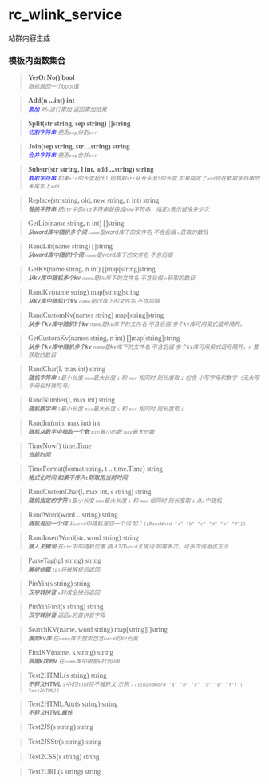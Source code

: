 # rc_wlink_service
站群内容生成

### 模板内函数集合

> <span style="font-family: serif;"><b>YesOrNo() bool</b></span><br/>
> <i style="color:gray; font-size: 80%">随机返回一个bool值</i>

> <span style="font-family: serif;"><b>Add(n ...int) int</b></span><br/>
> <i style="color:gray; font-size: 80%"><span style="color:blue">累加</span> 对`n`进行累加 返回累加结果</i>

> <span style="font-family: serif;"><b>Split(str string, sep string) []string</b></span><br/>
> <i style="color:gray; font-size: 80%"><span style="color:blue">切割字符串</span> 使用`sep`分割`str`</i>

> <span style="font-family: serif;"><b>Join(sep string, str ...string) string</b></span><br/>
> <i style="color:gray; font-size: 80%"><span style="color:blue">合并字符串</span> 使用`sep`合并`str`</i>

> <span style="font-family: serif;"><b>Substr(str string, l int, add ...string) string</b></span><br/>
> <i style="color:gray; font-size: 80%"><span style="color:blue">截取字符串</span> 如果`str`的长度超出`l` 则截取`str`从开头至`l`的长度 如果指定了`add`则在截取字符串的未尾加上`add`</i>

> <span style="font-family: serif;">Replace(str string, old, new string, n int) string</span><br/>
> <i style="color:gray; font-size: 80%"><b>替换字符串</b> 把`str`中的`old`字符串替换成`new`字符串，指定`n`表示替换多少次</i>

> <span style="font-family: serif;">GetLib(name string, n int) []string</span><br/>
> <i style="color:gray; font-size: 80%"><b>从word库中随机多个词</b> `name`是word库下的文件名 不含后缀 `n`获取的数目</i>

> <span style="font-family: serif;">RandLib(name string) []string</span><br/>
> <i style="color:gray; font-size: 80%"><b>从word库中随机1个词</b> `name`是word库下的文件名 不含后缀</i>

> <span style="font-family: serif;">GetKv(name string, n int) []map[string]string</span><br/>
> <i style="color:gray; font-size: 80%"><b>从kv库中随机多个kv</b> `name`是kv库下的文件名 不含后缀 `n`获取的数目</i>

> <span style="font-family: serif;">RandKv(name string) map[string]string</span><br/>
> <i style="color:gray; font-size: 80%"><b>从kv库中随机1个kv</b> `name`是kv库下的文件名 不含后缀</i>

> <span style="font-family: serif;">RandCustomKv(names string) map[string]string</span><br/>
> <i style="color:gray; font-size: 80%"><b>从多个kv库中随机1个kv</b> `name`是kv库下的文件名 不含后缀 多个kv库可用英式逗号隔开。</i>

> <span style="font-family: serif;">GetCustomKv(names string, n int) []map[string]string</span><br/>
> <i style="color:gray; font-size: 80%"><b>从多个kv库中随机多个kv</b> `name`是kv库下的文件名 不含后缀 多个kv库可用英式逗号隔开。`n` 要获取的数目</i>

> <span style="font-family: serif;">RandChar(l, max int) string</span><br/>
> <i style="color:gray; font-size: 80%"><b>随机字符串</b> `l`最小长度 `max`最大长度 `i` 和 `max` 相同时 则长度取 `i` 包含 小写字母和数字（无大写字母和特殊符号）</i>

> <span style="font-family: serif;">RandNumber(l, max int) string</span><br/>
> <i style="color:gray; font-size: 80%"><b>随机数字串</b> `l`最小长度 `max`最大长度 `i` 和 `max` 相同时 则长度取 `i`</i>

> <span style="font-family: serif;">RandInt(min, max int) int</span><br/>
> <i style="color:gray; font-size: 80%"><b>随机从数字中抽取一个数</b> `min`最小的数 `max`最大的数</i>

> <span style="font-family: serif;">TimeNow() time.Time</span><br/>
> <i style="color:gray; font-size: 80%"><b>当前时间</b></i>

> <span style="font-family: serif;">TimeFormat(format string, t ...time.Time) string</span><br/>
> <i style="color:gray; font-size: 80%"><b>格式化时间 如果不传入`t`则取用当前时间</b></i>

> <span style="font-family: serif;">RandCustomChar(l, max int, s string) string</span><br/>
> <i style="color:gray; font-size: 80%"><b>随机指定的字符</b> `l`最小长度 `max`最大长度 `i` 和 `max` 相同时 则长度取 `i` 从`s`中随机</i>

> <span style="font-family: serif;">RandWord(word ...string) string</span><br/>
> <i style="color:gray; font-size: 80%"><b>随机返回一个词</b> 从`word`中随机返回一个词 如：`{{RandWord "a" "b" "c" "d" "e" "f"}}`</i>

> <span style="font-family: serif;">RandInsertWord(str, word string) string</span><br/>
> <i style="color:gray; font-size: 80%"><b>插入关键词</b> 在`str`中的随机位置 插入1次`word`关键词 如需多次，可多次调用该方法</i>

> <span style="font-family: serif;">ParseTag(tpl string) string</span><br/>
> <i style="color:gray; font-size: 80%"><b>解析标题</b> `tpl`将被解析后返回</i>

> <span style="font-family: serif;">PinYin(s string) string</span><br/>
> <i style="color:gray; font-size: 80%"><b>汉字转拼音</b> `s`转成全拼后返回</i>

> <span style="font-family: serif;">PinYinFirst(s string) string</span><br/>
> <i style="color:gray; font-size: 80%"><b>汉字转拼音</b> 返回`s`的首拼音字母</i>

> <span style="font-family: serif;">SearchKV(name, word string) map[string][]string</span><br/>
> <i style="color:gray; font-size: 80%"><b>搜索kv库</b> 在`name`库中搜索包含`word`的kv列表</i>

> <span style="font-family: serif;">FindKV(name, k string) string</span><br/>
> <i style="color:gray; font-size: 80%"><b>根据k找到v</b> 在`name`库中根据`k`找到val</i>

> <span style="font-family: serif;">Text2HTML(s string) string</span><br/>
> <i style="color:gray; font-size: 80%"><b>不转义HTML</b> `s`中的html将不被转义 示例：`{{(RandWord "a" "b" "c" "d" "e" "f") | Text2HTML}}`</i>

> <span style="font-family: serif;">Text2HTMLAttr(s string) string</span><br/>
> <i style="color:gray; font-size: 80%"><b>不转义HTML属性</b></i>

> <span style="font-family: serif;">Text2JS(s string) string</span><br/>
> <i style="color:gray; font-size: 80%"></i>

> <span style="font-family: serif;">Text2JSStr(s string) string</span><br/>
> <i style="color:gray; font-size: 80%"></i>

> <span style="font-family: serif;">Text2CSS(s string) string</span><br/>
> <i style="color:gray; font-size: 80%"></i>

> <span style="font-family: serif;">Text2URL(s string) string</span><br/>
> <i style="color:gray; font-size: 80%"></i>